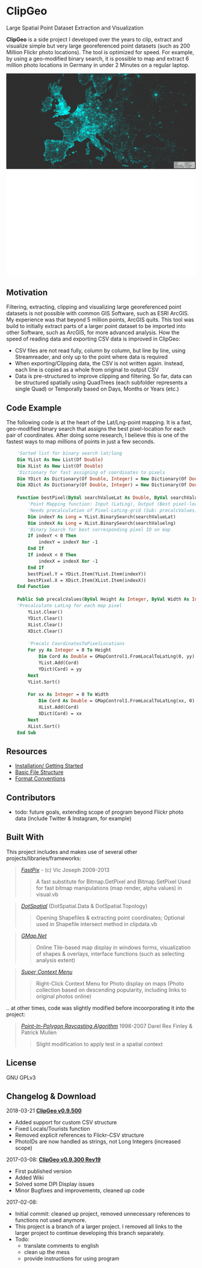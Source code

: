 ClipGeo 
=============
Large Spatial Point Dataset Extraction and Visualization

**ClipGeo** is a side project I developed over the years to clip, extract and visualize simple but very 
large georeferenced point datasets (such as 200 Million Flickr photo locations). The tool is optimized for speed. 
For example, by using a geo-modified binary search, it is possible to map and extract 6 million photo locations in Germany in under 2 Minutes on a regular laptop.

![ClipGeo Vis Example](https://raw.githubusercontent.com/Sieboldianus/ClipGeo/master/Resources/Europe_b.png)
![ClipGeo Interface Ani](https://raw.githubusercontent.com/Sieboldianus/ClipGeo/master/Resources/interface.gif)

## Motivation

Filtering, extracting, clipping and visualizing large georeferenced point datasets is not possible with common GIS Software, such as ESRI ArcGIS. 
My experience was that beyond 5 million points, ArcGIS quits. This tool was build to initially extract parts of a larger point dataset to be imported into other Software, 
such as ArcGIS, for more advanced analysis. How the speed of reading data and exporting CSV data is improved in ClipGeo:

* CSV files are not read fully, column by column, but line by line, using Streamreader, and only up to the point where data is required
* When exporting/Clipping data, the CSV is not written again. Instead, each line is copied as a whole from original to output CSV
* Data is pre-structured to improve clipping and filtering. So far, data can be structured spatially using QuadTrees (each subfolder represents a single Quad) or Temporally based on Days, Months or Years (etc.)

## Code Example

The following code is at the heart of the Lat/Lng-point mapping. It is a fast, geo-modified binary search that assigns the best pixel-location for each pair of coordinates. After doing some research, I believe this is one of the fastest ways to map millions of points in just a few seconds.

```vb
    'Sorted list for binary search lat/long
    Dim YList As New List(Of Double)
    Dim XList As New List(Of Double)
    'Dictionary for fast assigning of coordinates to pixels
    Dim YDict As Dictionary(Of Double, Integer) = New Dictionary(Of Double, Integer)
    Dim XDict As Dictionary(Of Double, Integer) = New Dictionary(Of Double, Integer)
    
    Function bestPixel(ByVal searchValueLat As Double, ByVal searchValuelng As Double) As GMap.NET.GPoint
        'Point Mapping function: Input (LatLng), Output (Best pixel-location on map)
        'Needs precalculation of Pixel-LatLng-grid (Sub: precalcValues)         
        Dim indexY As Long = YList.BinarySearch(searchValueLat)
        Dim indexX As Long = XList.BinarySearch(searchValuelng)
        'Binary Search for best corresponding pixel ID on map
        If indexY < 0 Then
            indexY = indexY Xor -1
        End If
        If indexX < 0 Then
            indexX = indexX Xor -1
        End If
        bestPixel.Y = YDict.Item(YList.Item(indexY))
        bestPixel.X = XDict.Item(XList.Item(indexX))
    End Function
        
    Public Sub precalcValues(ByVal Height As Integer, ByVal Width As Integer)
    'Precalculate LatLng for each map pixel
        YList.Clear() 
        YDict.Clear() 
        XList.Clear()
        XDict.Clear()

        'Precalc CoordinatesToPixelLocations
        For yy As Integer = 0 To Height
            Dim Cord As Double = GMapControl1.FromLocalToLatLng(0, yy).Lat
            YList.Add(Cord)
            YDict(Cord) = yy
        Next
        YList.Sort()

        For xx As Integer = 0 To Width
            Dim Cord As Double = GMapControl1.FromLocalToLatLng(xx, 0).Lng
            XList.Add(Cord)
            XDict(Cord) = xx
        Next
        XList.Sort()       
    End Sub
```

## Resources

* [Installation/ Getting Started](../../wiki/Installation-&-Getting-started)
* [Basic File Structure](../../wiki/Basic-File-Structure)
* [Format Conventions](../../wiki/Basic-Format-Conventions)


## Contributors

* todo: future goals, extending scope of program beyond Flickr photo data (include Twitter & Instagram, for example)

## Built With
This project includes and makes use of several other projects/libraries/frameworks:

>[*FastPix*](http://www.vbforums.com/showthread.php?586709-FastPix-Rapid-Pixel-Processing-for-Dummies-and-Dudes) - (c) Vic Joseph 2009-2013
>> A fast substitute for Bitmap.GetPixel and Bitmap.SetPixel
>> Used for fast bitmap manipulations (map render, alpha values) in visual.vb

>[*DotSpatial*](https://github.com/DotSpatial/DotSpatial) (DotSpatial.Data & DotSpatial.Topology)
>> Opening Shapefiles & extracting point coordinates; Optional used in Shapefile intersect method in clipdata.vb

>[*GMap.Net*](https://github.com/radioman/greatmaps)
>>Online Tile-based map display in windows forms, visualization of shapes & overlays, interface functions (such as selecting analysis extent)

>[*Super Context Menu*](https://www.codeproject.com/Articles/22780/Super-Context-Menu-Strip)
>>Right-Click Context Menu for Photo display on maps (Photo collection based on descending popularity, including links to original photos online)

.. at other times, code was slightly modified before incoorporating it into the project:
>[*Point-In-Polygon Raycasting Algorithm*](http://alienryderflex.com/polygon/) 1998-2007 Darel Rex Finley & Patrick Mullen
>>Slight modification to apply test in a spatial context


## License

GNU GPLv3

## Changelog & Download

2018-03-21 [**ClipGeo v0.9.500**](https://github.com/Sieboldianus/ClipGeo/wiki/publish/ClipGeo_0_9_500.zip)

* Added support for custom CSV structure
* Fixed Locals/Tourists function
* Removed explicit references to Flickr-CSV structure
* PhotoIDs are now handled as strings, not Long Integers (increased scope)

2017-03-08: [**ClipGeo v0.9.300 Rev19**](https://github.com/Sieboldianus/ClipGeo/wiki/publish/ClipGeo_0_9_300_Rev19.zip)

* First published version
* Added Wiki
* Solved some DPI Display issues
* Minor Bugfixes and improvements, cleaned up code

2017-02-08:

* Initial commit: cleaned up project, removed unnecessary references to functions not used anymore.
* This project is a branch of a larger project. I removed all links to the larger project to continue developing  this branch separately.
* Todo:
    * translate comments to english
    * clean up the mess
    * provide instructions for using program

[//]: # (Readme formatting based on https://gist.github.com/PurpleBooth/109311bb0361f32d87a2) 
